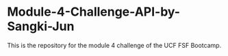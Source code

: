 # Module-4-Challenge-API-by-Sangki-Jun
This is the repository for the module 4 challenge of the UCF FSF Bootcamp.
